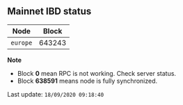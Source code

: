 ## **Mainnet** IBD status


Node | Block
--- | ---
`europe` | 643243


**Note**
* Block **0** mean RPC is not working. Check server status.
* Block **638591** means node is fully synchronized.


Last update: `18/09/2020 09:18:40`
